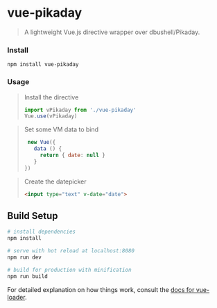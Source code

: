 # vue-pikaday

> A lightweight Vue.js directive wrapper over dbushell/Pikaday.

### Install
```
npm install vue-pikaday
```

### Usage
>Install the directive
>```js
>import vPikaday from './vue-pikaday'
>Vue.use(vPikaday)
>```



> Set some VM data to bind
> ```js
>  new Vue({
>    data () {
>      return { date: null }
>    }
> })
> ```

> Create the datepicker
> ```html
> <input type="text" v-date="date">
> ```


## Build Setup

``` bash
# install dependencies
npm install

# serve with hot reload at localhost:8080
npm run dev

# build for production with minification
npm run build
```

For detailed explanation on how things work, consult the [docs for vue-loader](http://vuejs.github.io/vue-loader).
